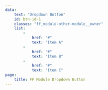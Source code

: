 ```yaml
---
data:
    text: "Dropdown Button"
    id: btn-id-1
    classes: "ff_module-other-module__owner" 
    list: 
        - 
            href: "#"
            text: "Item A"            
        - 
            href: "#"
            text: "Item B"           
        - 
            href: "#"
            text: "Item C"
page: 
    title: FF Module Dropdown Button
---
```

